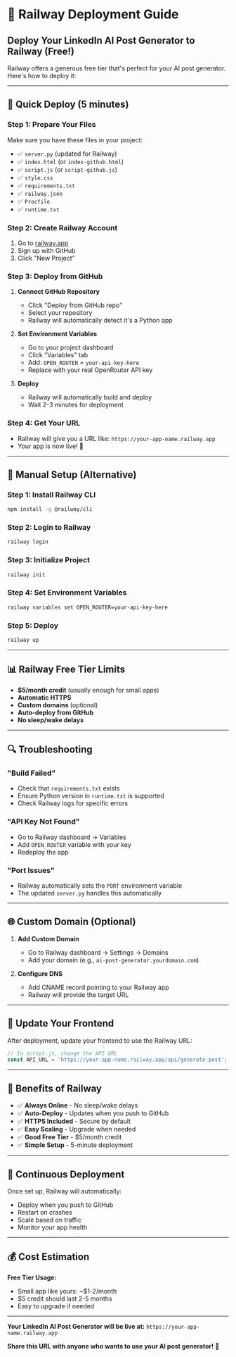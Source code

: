 # 🚂 Railway Deployment Guide

## Deploy Your LinkedIn AI Post Generator to Railway (Free!)

Railway offers a generous free tier that's perfect for your AI post generator. Here's how to deploy it:

---

## 🚀 Quick Deploy (5 minutes)

### Step 1: Prepare Your Files
Make sure you have these files in your project:
- ✅ `server.py` (updated for Railway)
- ✅ `index.html` (or `index-github.html`)
- ✅ `script.js` (or `script-github.js`)
- ✅ `style.css`
- ✅ `requirements.txt`
- ✅ `railway.json`
- ✅ `Procfile`
- ✅ `runtime.txt`

### Step 2: Create Railway Account
1. Go to [railway.app](https://railway.app)
2. Sign up with GitHub
3. Click "New Project"

### Step 3: Deploy from GitHub
1. **Connect GitHub Repository**
   - Click "Deploy from GitHub repo"
   - Select your repository
   - Railway will automatically detect it's a Python app

2. **Set Environment Variables**
   - Go to your project dashboard
   - Click "Variables" tab
   - Add: `OPEN_ROUTER` = `your-api-key-here`
   - Replace with your real OpenRouter API key

3. **Deploy**
   - Railway will automatically build and deploy
   - Wait 2-3 minutes for deployment

### Step 4: Get Your URL
- Railway will give you a URL like: `https://your-app-name.railway.app`
- Your app is now live! 🎉

---

## 🔧 Manual Setup (Alternative)

### Step 1: Install Railway CLI
```bash
npm install -g @railway/cli
```

### Step 2: Login to Railway
```bash
railway login
```

### Step 3: Initialize Project
```bash
railway init
```

### Step 4: Set Environment Variables
```bash
railway variables set OPEN_ROUTER=your-api-key-here
```

### Step 5: Deploy
```bash
railway up
```

---

## 📊 Railway Free Tier Limits

- **$5/month credit** (usually enough for small apps)
- **Automatic HTTPS**
- **Custom domains** (optional)
- **Auto-deploy from GitHub**
- **No sleep/wake delays**

---

## 🔍 Troubleshooting

### "Build Failed"
- Check that `requirements.txt` exists
- Ensure Python version in `runtime.txt` is supported
- Check Railway logs for specific errors

### "API Key Not Found"
- Go to Railway dashboard → Variables
- Add `OPEN_ROUTER` variable with your key
- Redeploy the app

### "Port Issues"
- Railway automatically sets the `PORT` environment variable
- The updated `server.py` handles this automatically

---

## 🌐 Custom Domain (Optional)

1. **Add Custom Domain**
   - Go to Railway dashboard → Settings → Domains
   - Add your domain (e.g., `ai-post-generator.yourdomain.com`)

2. **Configure DNS**
   - Add CNAME record pointing to your Railway app
   - Railway will provide the target URL

---

## 📱 Update Your Frontend

After deployment, update your frontend to use the Railway URL:

```javascript
// In script.js, change the API URL
const API_URL = 'https://your-app-name.railway.app/api/generate-post';
```

---

## 🎯 Benefits of Railway

- ✅ **Always Online** - No sleep/wake delays
- ✅ **Auto-Deploy** - Updates when you push to GitHub
- ✅ **HTTPS Included** - Secure by default
- ✅ **Easy Scaling** - Upgrade when needed
- ✅ **Good Free Tier** - $5/month credit
- ✅ **Simple Setup** - 5-minute deployment

---

## 🔄 Continuous Deployment

Once set up, Railway will automatically:
- Deploy when you push to GitHub
- Restart on crashes
- Scale based on traffic
- Monitor your app health

---

## 💰 Cost Estimation

**Free Tier Usage:**
- Small app like yours: ~$1-2/month
- $5 credit should last 2-5 months
- Easy to upgrade if needed

---

**Your LinkedIn AI Post Generator will be live at:**
`https://your-app-name.railway.app`

**Share this URL with anyone who wants to use your AI post generator!** 🚀 